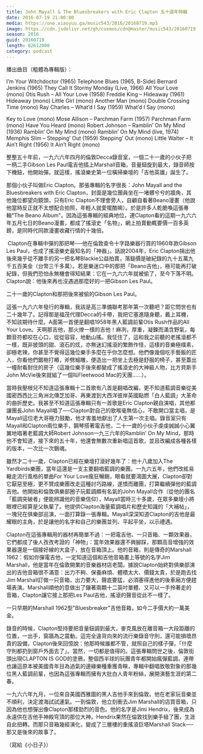 ```yaml
---
title: John Mayall & The Bluesbreakers with Eric Clapton 五十週年特輯
date: 2016-07-19 21:00:00
media: https://one.xiaoyuu.ga/music543/2016/20160719.mp3
image: https://cdn.jsdelivr.net/gh/coxmos/cdn@master/music543/20160719.jpg
season: 2016
guid: 20160719
length: 82612000
category: podcast
---
```


播出曲目（粗體為專輯版）：

I’m Your Witchdoctor (1965)
Telephone Blues (1965, B-Side)
Bernard Jenkins (1965)
They Call It Stormy Monday (Live, 1966)
All Your Love (mono)
Otis Rush – All Your Love (1958)
Freddie King – Hideaway (1961)
Hideaway (mono)
Little Girl (mono)
Another Man (mono)
Double Crossing Time (mono)
Ray Charles – What’d I Say (1959)
What’d I Say (mono)

Key to Love (mono)
Mose Allison – Parchman Farm (1957)
Parchman Farm (mono)
Have You Heard (mono)
Robert Johnson – Ramblin’ On My Mind (1936)
Ramblin’ On My Mind (mono)
Ramblin’ On My Mind (live, 1974)
Memphis Slim – Stepping’ Out (1959)
Stepping’ Out (mono)
Little Walter – It Ain’t Right (1956)
It Ain’t Right (mono)

整整五十年前，一九六六年四月的倫敦Decca錄音室，一個二十一歲的小伙子把一柄二手Gibson Les Paul電吉他插上Marshall音箱，音量鈕旋到最大，錄音師按下機鈕，他開始彈。就這樣，搖滾樂史第一位橫掃樂壇的「吉他英雄」誕生了。

那個小伙子叫做Eric Clapton。那張專輯的名字很長：John Mayall and the Bluesbreakers with Eric Clapton，封面是幾位團員坐在一堵髒兮兮的牆角，其他幾位都望向鏡頭，只有Eric Clapton不理會旁人，自顧自看著Beano漫畫（他說他當時反正就不太想配合拍照，年輕人就愛擺酷嘛）。於是許多人乾脆喚這張專輯"The Beano Album"。因為這張專輯的經典地位，連Clapton看的這期一九六六年五月七日的Beano漫畫，都成了搖滾史「名物」，網上拍賣動輒要價一百多英鎊，是同時代同款漫畫收藏行情的十幾倍。

 Clapton在專輯中彈的那把琴──他在倫敦查令十字路樂器行買的1960年款Gibson Les Paul，也成了搖滾樂史最知名的「神器」。話說2004年，Eric Clapton捐出他後來幾乎從不離手的另一把名琴Blackie公益拍賣，落鎚價是破紀錄的九十五萬九千五百美金（台幣三千多萬）。若是樂迷口中的那把「Beano吉他」，極可能再打破紀錄，但我們恐怕永無機會得知結果：它在一九六六年就被偷了，至今下落不明。Clapton說：他後來再也沒遇過那麼好的一把Gibson Les Paul。

二十一歲的Clapton和那把後來被偷的Gibson Les Paul。

這張一九六六年發行的專輯，我該是高三準備聯考那年第一次聽吧？距它問世也有二十幾年了。記得那是福茂代理Decca的卡帶，我把它塞進隨身聽，戴上耳機，不知該期待什麼。A面第一首便是翻唱1958年黑人藍調前輩Otis Rush作品的All Your Love。天啊那吉他，那火燎一樣的吉他！麻冽，厚重，凝鍊而滿含野氣，每顆音符都咬在心口，從從容容，地動山搖。我怔住了，這和我之前聽的老搖滾都不一樣，既非披頭的甜、滾石的炫，亦無迷幻搖滾的繁飾作怪，這樣的音樂極樸素，卻極老辣，你甚至不覺得這幾位樂手多麼在乎你怎麼想。他們像幾個吃手藝飯的匠人，你看他們鋸樹打樁，斧劈細雕，便造出一把坐上去極是舒服的椅子，甚至蓋出一幢耐看耐住的房子（這幾位樂手後來都變成了搖滾史的大神級人物，比方貝斯手John McVie後來就組了一個叫Fleetwood Mac的天團……）。

當時我壓根兒不知道這張專輯十二首歌有八首是翻唱改編，更不知道藍調音樂從美國密西西比三角洲北傳芝加哥、再東渡到大西洋彼岸英國點燃「白人藍調」大革命的曲折歷史。我甚至不知道這張專輯只有一首歌是Eric Clapton親自演唱，其他都讓團長John Mayall唱了──Clapton對自己的歌喉毫無信心，不敢開口當主唱，是Mayall這位老大哥極力鼓勵，他才害羞地獻出了人生第一次主唱。錄音室只有Mayall和Clapton兩位樂手，鋼琴搭著電吉他，二十一歲的小伙子虔虔誠誠小心翼翼地唱著老藍調大師Robert Johnson一九三六年的Ramblin’ On My Mind，那時他不會知道，接下來的五十年，他還會無數次重新唱這首歌，並且改編成各種各樣的版本，一次比一次銷魂。

雖然才二十一歲，Clapton已經在樂壇打滾好幾年了：他十八歲加入The Yardbirds樂團，當年這還是一支主要翻唱藍調的樂團。一九六五年，他們改絃易轍走流行風格的單曲For Your Love瘋狂暢銷，眼看就要鴻圖大展，Clapton卻對它厭惡至極，更不贊成樂團改走這種討巧路線，遂憤而離團，打算繼續彈他的藍調吉他。他開始和倫敦俱樂部圈子玩藍調頗有名氣的John Mayall合作（從他的團名「藍調突破者」便能辨識他的音樂信仰），Mayall當時三十多歲，在眾多樂壇小將眼裡已經算是父執輩了。他提供Clapton海量藍調唱片和歷史知識的「大補帖」，一塊兒在俱樂部巡演，一面打算錄一張專輯。Mayall深深知道Clapton的吉他是最耀眼的主角，於是讓他的名字和自己的樂團並列、平起平坐，以示禮遇。

Clapton在這張專輯用的器材再簡單不過：一把電吉他、一只音箱、一顆效果器，它們都成了後人孜孜考證的「神物」：當年效果器還不興腳踩，那顆高音增強的效果器還是一個接好線的大盒子，放在音箱頂上。他的音箱，則是傳奇的Marshall 1962：假如你彈電吉他，一定知道這個和吉他音箱畫上等號的名字Jim Marshall，他是當年在倫敦開業的音樂器材店老闆。據說Clapton始終對俱樂部演出的吉他音箱很不滿意：出力不夠、保養麻煩、體積太大、價錢太貴，於是跑去找Jim Marshall訂做一只音箱，出力要大，聲底要猛，必須塞得進他的後車廂方便趕場表演。Marshall順他的意做出了鑲著兩顆十二英吋單體、又可以一手拎著走的音箱，Clapton讓它接上那把Les Paul吉他，搖滾的聲音從此不一樣了。

一只早期的Marshall 1962型"Bluesbreaker"吉他音箱，如今二手價大約一萬美金。

錄音的時候，Clapton堅持要把音量鈕調到最大，麥克風放在離音箱一大段距離的位置，一出手，窗牆為之震動。這完全違背向來的流行樂錄音守則，還可能損壞昂貴的設備，Clapton後來回憶說：他那時候誰都不管，就照自己的樣子彈，「什麼守則都扔到窗戶外面去了」。當然，一切都是值得的。這張專輯問世之後，倫敦街頭出現CLAPTON IS GOD的塗鴉，整個西半球的玩團青年都開始瘋彈藍調，連帶也讓這原本被美國青年目為過氣的邊緣樂種重獲青睞，專輯中翻唱致敬對象的那幾位黑人藍調前輩，也因為這張專輯而擁有大批白人青年粉絲，展開演藝生涯的第二春。

一九六六年九月，一位來自美國西雅圖的黑人吉他手來到倫敦。他在老家玩音樂並不順利，決定渡海試試運氣。一到倫敦，他立刻衝去Jim Marshall的店買音箱，只因為他也想彈出像Clapton那樣勁烈的音色。他的名字是Jimi Hendrix，後來成為永遠供在吉他手神殿穹頂的那位大神。Hendrix果然在倫敦找到樂手組了團，生涯自此扭轉。而那只音箱幾經演化，變成了三層樓的重搖滾巨塔Marshall Stack──那又是後來的故事了。

（寫給《小日子》）